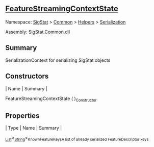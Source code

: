 # <sub>[FeatureStreamingContextState](./FeatureStreamingContextState.md)</sub>

Namespace: [SigStat]() > [Common](./../../README.md) > [Helpers](./../README.md) > [Serialization](./README.md)

Assembly: SigStat.Common.dll

## Summary
SerializationContext for serializing SigStat objects

## Constructors

| Name | Summary | 

FeatureStreamingContextState (  )<sub>Constructor</sub>


## Properties

| Type | Name | Summary | 

<sub>[List](https://docs.microsoft.com/en-us/dotnet/api/System.Collections.Generic.List-1)</sub>\<<sub>[String](https://docs.microsoft.com/en-us/dotnet/api/System.String)</sub>><sub>KnownFeatureKeys</sub><sub>A list of already serialized FeatureDescriptor keys</sub>


